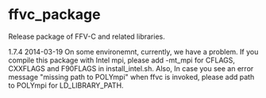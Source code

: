 ffvc_package
============

Release package of FFV-C and related libraries.

1.7.4  2014-03-19
	On some environemnt, currently, we have a problem.
	If you compile this package with Intel mpi, please add -mt_mpi for CFLAGS, CXXFLAGS and F90FLAGS
	in install_intel.sh. Also, In case you see an error message "missing path to POLYmpi" when ffvc 
	is invoked, please add path to POLYmpi for LD_LIBRARY_PATH.
